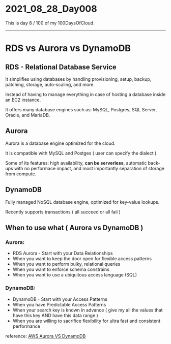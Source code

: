 # 2021_08_28_Day008

This is day 8 / 100 of my 100DaysOfCloud.

---
# RDS vs Aurora vs DynamoDB

## RDS - Relational Database Service

It simplifies using databases by handling provisioning, setup, backup, patching, storage, auto-scaling, and more.

Instead of having to manage everything in case of hosting a database inside an EC2 instance.

It offers many database engines such as: MySQL, Postgres, SQL Server, Oracle, and MariaDB.

## Aurora

Aurora is a database engine optimized for the cloud.

It is compatible with MySQL and Postges ( user can specify the dialect ).

Some of its features: high availability, **can be serverless**, automatic back-ups with no performace impact, and most importantly separation of storage from compute.

## DynamoDB
Fully managed NoSQL database engine, optimized for key-value lookups.

Recently supports transactions ( all succeed or all fail )

## When to use what ( Aurora vs DynamoDB )
### Aurora:
- RDS Aurora - Start with your Data Relationships
- When you want to keep the door open for flexible access patterns
- When you want to perform bulky, relational queries
- When you want to enforce schema constrains
- When you want to use a ubiquitous access language (SQL)


### DynamoDB:
- DynamoDB - Start with your Access Patterns
- When you have Predictable Access Patterns
- When your search key is known in advance ( give my all the values that have this key AND have this data range )
- When you are willing to sacrifice flexibility for ultra fast and consistent performance

reference: [AWS Aurora VS DynamoDB](https://www.youtube.com/watch?v=crHwekf0gTA)